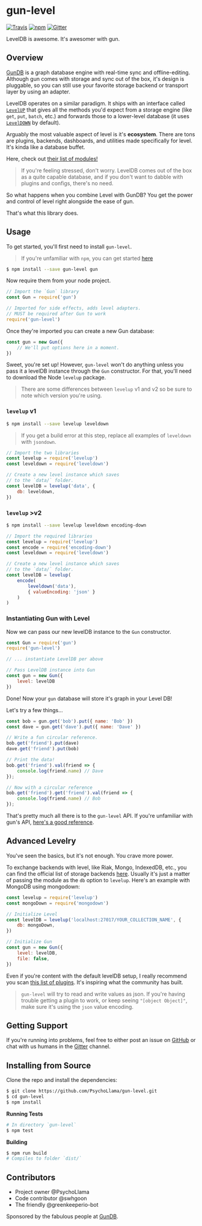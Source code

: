 # gun-level

[![Travis](https://img.shields.io/travis/PsychoLlama/gun-level/master.svg?style=flat-square)](https://travis-ci.org/PsychoLlama/gun-level/branches)
[![npm](https://img.shields.io/npm/dt/gun-level.svg?style=flat-square)](https://www.npmjs.com/package/gun-level)
[![Gitter](https://img.shields.io/gitter/room/amark/gun.svg?style=flat-square)](https://gitter.im/amark/gun)

LevelDB is awesome. It's awesomer with gun.

## Overview
[GunDB](http://gun.js.org) is a graph database engine with real-time sync and offline-editing. Although gun comes with storage and sync out of the box, it's design is pluggable, so you can still use your favorite storage backend or transport layer by using an adapter.

LevelDB operates on a similar paradigm. It ships with an interface called [`LevelUP`](https://github.com/Level/levelup) that gives all the methods you'd expect from a storage engine (like `get`, `put`, `batch`, etc.) and forwards those to a lower-level database (it uses [`LevelDOWN`](https://github.com/Level/leveldown) by default).

Arguably the most valuable aspect of level is it's **ecosystem**. There are tons are plugins, backends, dashboards, and utilities made specifically for level. It's kinda like a database buffet.

Here, check out [their list of modules!](https://github.com/Level/levelup/wiki/Modules)

> If you're feeling stressed, don't worry. LevelDB comes out of the box as a quite capable database, and if you don't want to dabble with plugins and configs, there's no need.

So what happens when you combine Level with GunDB? You get the power and control of level right alongside the ease of gun.

That's what this library does.

## Usage

To get started, you'll first need to install `gun-level`.

> If you're unfamiliar with `npm`, you can get started [here](https://docs.npmjs.com/getting-started/what-is-npm)

```sh
$ npm install --save gun-level gun
```

Now require them from your node project.

```javascript
// Import the `Gun` library
const Gun = require('gun')

// Imported for side effects, adds level adapters.
// MUST be required after Gun to work
require('gun-level')
```

Once they're imported you can create a new Gun database:

```javascript
const gun = new Gun({
	// We'll put options here in a moment.
})
```

Sweet, you're set up! However, `gun-level` won't do anything unless you pass it a levelDB instance through the `Gun` constructor. For that, you'll need to download the Node `levelup` package.

> There are some differences between `levelup` v1 and v2 so be sure to note which version you're using.

### `levelup` v1

```sh
$ npm install --save levelup leveldown
```

> If you get a build error at this step, replace all examples of `leveldown` with `jsondown`.

```javascript
// Import the two libraries
const levelup = require('levelup')
const leveldown = require('leveldown')

// Create a new level instance which saves
// to the `data/` folder.
const levelDB = levelup('data', {
	db: leveldown,
})
```

### `levelup` >v2

```sh
$ npm install --save levelup leveldown encoding-down
```

```javascript
// Import the required libraries
const levelup = require('levelup')
const encode = require('encoding-down')
const leveldown = require('leveldown')

// Create a new level instance which saves
// to the `data/` folder.
const levelDB = levelup(
	encode(
		leveldown('data'),
		{ valueEncoding: 'json' }
	)
)
```

### Instantiating Gun with Level

Now we can pass our new levelDB instance to the `Gun` constructor.

```javascript
const Gun = require('gun')
require('gun-level')

// ... instantiate LevelDB per above

// Pass LevelDB instance into Gun
const gun = new Gun({
	level: levelDB
})
```

Done! Now your `gun` database will store it's graph in your Level DB!

Let's try a few things...

```javascript
const bob = gun.get('bob').put({ name: 'Bob' })
const dave = gun.get('dave').put({ name: 'Dave' })

// Write a fun circular reference.
bob.get('friend').put(dave)
dave.get('friend').put(bob)

// Print the data!
bob.get('friend').val(friend => {
	console.log(friend.name) // Dave
});

// Now with a circular reference
bob.get('friend').get('friend').val(friend => {
	console.log(friend.name) // Bob
});
```

That's pretty much all there is to the `gun-level` API. If you're unfamiliar with gun's API, [here's a good reference](https://github.com/amark/gun/wiki/API-%28v0.3.x%29).

## Advanced Levelry
You've seen the basics, but it's not enough. You crave more power.

To exchange backends with level, like Riak, Mongo, IndexedDB, etc., you can find the official list of storage backends [here](https://github.com/Level/levelup/wiki/Modules#storage-back-ends). Usually it's just a matter of passing the module as the `db` option to `levelup`. Here's an example with MongoDB using mongodown:

```javascript
const levelup = require('levelup')
const mongoDown = require('mongodown')

// Initialize Level
const levelDB = levelup('localhost:27017/YOUR_COLLECTION_NAME', {
	db: mongoDown,
})

// Initialize Gun
const gun = new Gun({
	level: levelDB,
	file: false,
})
```

Even if you're content with the default levelDB setup, I really recommend you scan [this list of plugins](https://github.com/Level/levelup/wiki/Modules). It's inspiring what the community has built.

> `gun-level` will try to read and write values as json. If you're having trouble getting a plugin to work, or keep seeing `"[object Object]"`, make sure it's using the `json` value encoding.

## Getting Support
If you're running into problems, feel free to either post an issue on [GitHub](https://github.com/PsychoLlama/gun-level/issues) or chat with us humans in the [Gitter](http://gitter.im/amark/gun/) channel.

## Installing from Source
Clone the repo and install the dependencies:

```sh
$ git clone https://github.com/PsychoLlama/gun-level.git
$ cd gun-level
$ npm install
```

**Running Tests**
```sh
# In directory `gun-level`
$ npm test
```

**Building**
```sh
$ npm run build
# Compiles to folder `dist/`
```

## Contributors
 - Project owner @PsychoLlama
 - Code contributor @swhgoon
 - The friendly @greenkeeperio-bot

Sponsored by the fabulous people at [GunDB](http://gun.js.org/).
